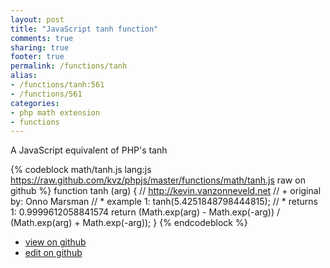```yaml
---
layout: post
title: "JavaScript tanh function"
comments: true
sharing: true
footer: true
permalink: /functions/tanh
alias:
- /functions/tanh:561
- /functions/561
categories:
- php math extension
- functions
---
```

A JavaScript equivalent of PHP's tanh

<!-- more -->

{% codeblock math/tanh.js lang:js https://raw.github.com/kvz/phpjs/master/functions/math/tanh.js raw on github %}
function tanh (arg) {
    // http://kevin.vanzonneveld.net
    // +   original by: Onno Marsman
    // *     example 1: tanh(5.4251848798444815);
    // *     returns 1: 0.9999612058841574
    return (Math.exp(arg) - Math.exp(-arg)) / (Math.exp(arg) + Math.exp(-arg));
}
{% endcodeblock %}

 - [view on github](https://github.com/kvz/phpjs/blob/master/functions/math/tanh.js)
 - [edit on github](https://github.com/kvz/phpjs/edit/master/functions/math/tanh.js)

